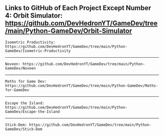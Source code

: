 Links to GitHub of Each Project Except Number 4:
	Orbit Simulator: https://github.com/DevHedronYT/GameDev/tree/main/Python-GameDev/Orbit-Simulator
------------------------------------------------------------------------------------------------------------------------
	Isometric Productivity: https://github.com/DevHedronYT/GameDev/tree/main/Python-GameDev/Isometric-Productivity
-----------------------------------------------------------------------------------------------------------------------
	Noveen: https://github.com/DevHedronYT/GameDev/tree/main/Python-GameDev/Noveen
-----------------------------------------------------------------------------------------------------------------------
	Maths for Game Dev: https://github.com/DevHedronYT/GameDev/tree/main/Python-GameDev/Maths-for-GameDev
-----------------------------------------------------------------------------------------------------------------------
	Escape the Island: https://github.com/DevHedronYT/GameDev/tree/main/Python-GameDev/Escape-the-Island
-----------------------------------------------------------------------------------------------------------------------
	Stick-Dem: https://github.com/DevHedronYT/GameDev/tree/main/Python-GameDev/Stick-Dem


